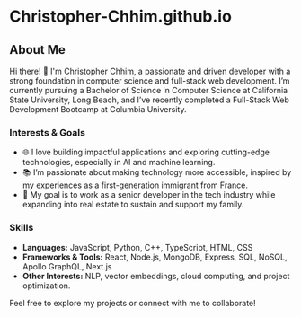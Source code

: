 # Christopher-Chhim.github.io

## About Me

Hi there! 👋 I'm Christopher Chhim, a passionate and driven developer with a strong foundation in computer science and full-stack web development. I’m currently pursuing a Bachelor of Science in Computer Science at California State University, Long Beach, and I’ve recently completed a Full-Stack Web Development Bootcamp at Columbia University.

### Interests & Goals
- 🌐 I love building impactful applications and exploring cutting-edge technologies, especially in AI and machine learning.
- 📚 I’m passionate about making technology more accessible, inspired by my experiences as a first-generation immigrant from France.
- 🚀 My goal is to work as a senior developer in the tech industry while expanding into real estate to sustain and support my family.

### Skills
- **Languages:** JavaScript, Python, C++, TypeScript, HTML, CSS
- **Frameworks & Tools:** React, Node.js, MongoDB, Express, SQL, NoSQL, Apollo GraphQL, Next.js
- **Other Interests:** NLP, vector embeddings, cloud computing, and project optimization.

Feel free to explore my projects or connect with me to collaborate!
